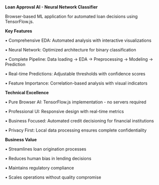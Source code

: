 **Loan Approval AI - Neural Network Classifier**

Browser-based ML application for automated loan decisions using TensorFlow.js.



**Key Features**

• Comprehensive EDA: Automated analysis with interactive visualizations

• Neural Network: Optimized architecture for binary classification

• Complete Pipeline: Data loading → EDA → Preprocessing → Modeling → Prediction

• Real-time Predictions: Adjustable thresholds with confidence scores

• Feature Importance: Correlation-based analysis with visual indicators


**Technical Excellence**

• Pure Browser AI: TensorFlow.js implementation - no servers required

• Professional UI: Responsive design with real-time metrics

• Business Focused: Automated credit decisioning for financial institutions

• Privacy First: Local data processing ensures complete confidentiality


**Business Value**

• Streamlines loan origination processes

• Reduces human bias in lending decisions

• Maintains regulatory compliance

• Scales operations without quality compromise
